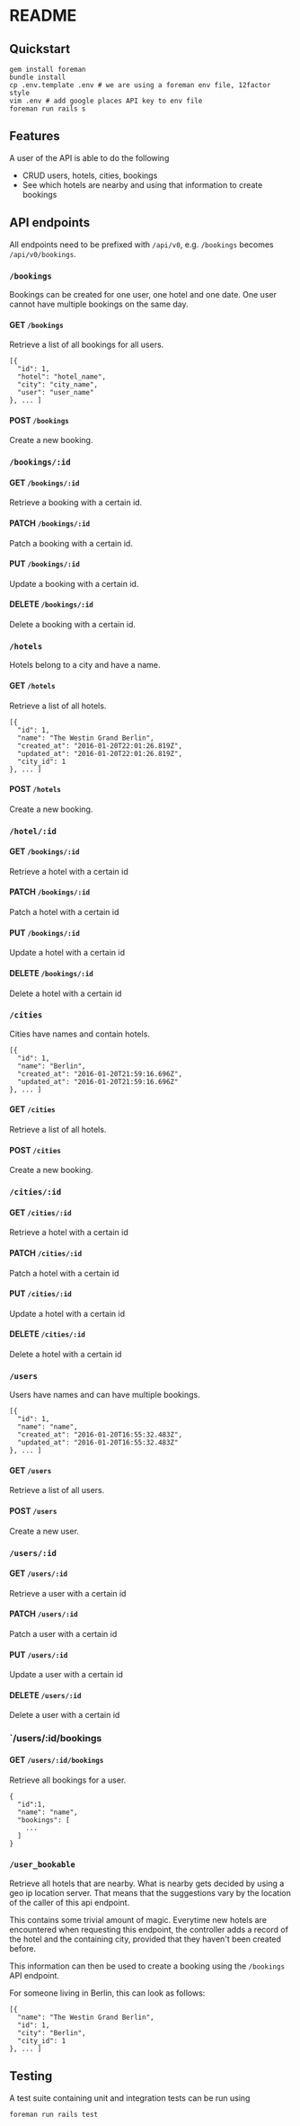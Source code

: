 # README

## Quickstart

```
gem install foreman
bundle install
cp .env.template .env # we are using a foreman env file, 12factor style
vim .env # add google places API key to env file
foreman run rails s
```

## Features

A user of the API is able to do the following
- CRUD users, hotels, cities, bookings
- See which hotels are nearby and using that information to create bookings

## API endpoints
All endpoints need to be prefixed with `/api/v0`, e.g. `/bookings` becomes
`/api/v0/bookings`.

### `/bookings`
Bookings can be created for one user, one hotel and one date. One user cannot
have multiple bookings on the same day.

#### GET `/bookings`
Retrieve a list of all bookings for all users.

```
[{
  "id": 1,
  "hotel": "hotel_name",
  "city": "city_name",
  "user": "user_name"
}, ... ]
```
#### POST `/bookings`
Create a new booking.

### `/bookings/:id`
#### GET `/bookings/:id`
Retrieve a booking with a certain id.
#### PATCH `/bookings/:id`
Patch a booking with a certain id.
#### PUT `/bookings/:id`
Update a booking with a certain id.
#### DELETE `/bookings/:id`
Delete a booking with a certain id.

### `/hotels`
Hotels belong to a city and have a name.
#### GET `/hotels`
Retrieve a list of all hotels.

```
[{
  "id": 1,
  "name": "The Westin Grand Berlin",
  "created_at": "2016-01-20T22:01:26.819Z",
  "updated_at": "2016-01-20T22:01:26.819Z",
  "city_id": 1
}, ... ]
```

#### POST `/hotels`
Create a new booking.

### `/hotel/:id`
#### GET `/bookings/:id`
Retrieve a hotel with a certain id
#### PATCH `/bookings/:id`
Patch a hotel with a certain id
#### PUT `/bookings/:id`
Update a hotel with a certain id
#### DELETE `/bookings/:id`
Delete a hotel with a certain id

### `/cities`
Cities have names and contain hotels.

```
[{
  "id": 1,
  "name": "Berlin",
  "created_at": "2016-01-20T21:59:16.696Z",
  "updated_at": "2016-01-20T21:59:16.696Z"
}, ... ]
```

#### GET `/cities`
Retrieve a list of all hotels.
#### POST `/cities`
Create a new booking.

### `/cities/:id`
#### GET `/cities/:id`
Retrieve a hotel with a certain id
#### PATCH `/cities/:id`
Patch a hotel with a certain id
#### PUT `/cities/:id`
Update a hotel with a certain id
#### DELETE `/cities/:id`
Delete a hotel with a certain id

### `/users`
Users have names and can have multiple bookings.

```
[{
  "id": 1,
  "name": "name",
  "created_at": "2016-01-20T16:55:32.483Z",
  "updated_at": "2016-01-20T16:55:32.483Z"
}, ... ]
```

#### GET `/users`
Retrieve a list of all users.
#### POST `/users`
Create a new user.

### `/users/:id`
#### GET `/users/:id`
Retrieve a user with a certain id
#### PATCH `/users/:id`
Patch a user with a certain id
#### PUT `/users/:id`
Update a user with a certain id
#### DELETE `/users/:id`
Delete a user with a certain id

### `/users/:id/bookings
#### GET `/users/:id/bookings`
Retrieve all bookings for a user.
```
{
  "id":1,
  "name": "name",
  "bookings": [
    ...
  ]
}
```

### `/user_bookable`
Retrieve all hotels that are nearby. What is nearby gets decided by using a geo
ip location server. That means that the suggestions vary by the location of the
caller of this api endpoint.

This contains some trivial amount of magic. Everytime new hotels are encountered
when requesting this endpoint, the controller adds a record of the hotel and the
containing city, provided that they haven't been created before.

This information can then be used to create a booking using the `/bookings` API
endpoint.

For someone living in Berlin, this can look as follows:
```
[{
  "name": "The Westin Grand Berlin",
  "id": 1,
  "city": "Berlin",
  "city_id": 1
}, ... ]
```

## Testing
A test suite containing unit and integration tests can be run using

```
foreman run rails test
```
